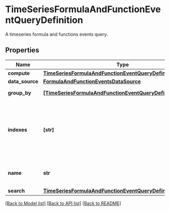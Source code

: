 # TimeSeriesFormulaAndFunctionEventQueryDefinition

A timeseries formula and functions events query.
## Properties
Name | Type | Description | Notes
------------ | ------------- | ------------- | -------------
**compute** | [**TimeSeriesFormulaAndFunctionEventQueryDefinitionCompute**](TimeSeriesFormulaAndFunctionEventQueryDefinitionCompute.md) |  | 
**data_source** | [**FormulaAndFunctionEventsDataSource**](FormulaAndFunctionEventsDataSource.md) |  | 
**group_by** | [**[TimeSeriesFormulaAndFunctionEventQueryDefinitionGroupBy]**](TimeSeriesFormulaAndFunctionEventQueryDefinitionGroupBy.md) | Group by options. | [optional] 
**indexes** | **[str]** | An array of index names to query in the stream. Omit or use &#x60;[]&#x60; to query all indexes at once. | [optional] 
**name** | **str** | Name of the query for use in formulas. | [optional] 
**search** | [**TimeSeriesFormulaAndFunctionEventQueryDefinitionSearch**](TimeSeriesFormulaAndFunctionEventQueryDefinitionSearch.md) |  | [optional] 

[[Back to Model list]](README.md#documentation-for-models) [[Back to API list]](README.md#documentation-for-api-endpoints) [[Back to README]](README.md)



